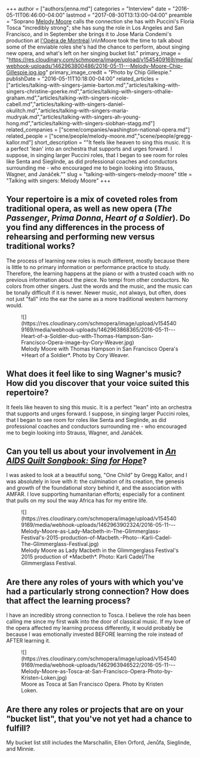 +++
author = ["authors/jenna.md"]
categories = "Interview"
date = "2016-05-11T06:46:00-04:00"
lastmod = "2017-08-30T13:13:00-04:00"
preamble = "Soprano [Melody Moore](/scene/people/melody-moore/) calls the connection she has with Puccini's Floria Tosca \"incredibly strong\"; she has sung the role in Los Angeles and San Francisco, and in September she brings it to Jose Maria Condemi's production at [l'Opéra de Montréal](http://www.operademontreal.com/programmation/tosca#banner).\n\nMoore took the time to talk about some of the enviable roles she's had the chance to perform, about singing new opera, and what's left on her singing bucket list."
primary_image = "https://res.cloudinary.com/schmopera/image/upload/v1545409169/media/webhook-uploads/1462963800486/2016-05-11---Melody-Moore-Chip-Gillespie.jpg.jpg"
primary_image_credit = "Photo by Chip Gillespie."
publishDate = "2016-05-11T10:18:00-04:00"
related_articles = ["articles/talking-with-singers-jamie-barton.md","articles/talking-with-singers-christine-goerke.md","articles/talking-with-singers-othalie-graham.md","articles/talking-with-singers-nicole-cabell.md","articles/talking-with-singers-daniel-okulitch.md","articles/talking-with-singers-maria-mudryak.md","articles/talking-with-singers-ah-young-hong.md","articles/talking-with-singers-siobhan-stagg.md"]
related_companies = ["scene/companies/washington-national-opera.md"]
related_people = ["scene/people/melody-moore.md","scene/people/gregg-kallor.md"]
short_description = "&quot;It feels like heaven to sing this music. It is a perfect &#039;lean&#039; into an orchestra that supports and urges forward. I suppose, in singing larger Puccini roles, that I began to see room for roles like Senta and Sieglinde, as did professional coaches and conductors surrounding me - who encouraged me to begin looking into Strauss, Wagner, and Janáček.&quot;"
slug = "talking-with-singers-melody-moore"
title = "Talking with singers: Melody Moore"
+++

## Your repertoire is a mix of coveted roles from traditional opera, as well as new opera (*The Passenger*, *Prima Donna*, *Heart of a Soldier*). Do you find any differences in the process of rehearsing and performing new versus traditional works?

The process of learning new roles is much different, mostly because there is little to no primary information or performance practice to study. Therefore, the learning happens at the piano or with a trusted coach with no previous information about the piece. No tempi from other conductors. No colors from other singers. Just the words and the music, and the music can be tonally difficult if it is newer. Newer music, not always, but often, does not just "fall" into the ear the same as a more traditional western harmony would.

<figure data-type="image">
![](https://res.cloudinary.com/schmopera/image/upload/v1545409169/media/webhook-uploads/1462963868365/2016-05-11---Heart-of-a-Soldier-duo-with-Thomas-Hampson-San-Francisco-Opera-image-by-Cory-Weaver.jpg)
<figcaption>Melody Moore with Thomas Hampson in San Francisco Opera's *Heart of a Soldier*. Photo by Cory Weaver.</figcaption>
</figure>

##  What does it feel like to sing Wagner's music? How did you discover that your voice suited this repertoire?

It feels like heaven to sing this music. It is a perfect "lean" into an orchestra that supports and urges forward. I suppose, in singing larger Puccini roles, that I began to see room for roles like Senta and Sieglinde, as did professional coaches and conductors surrounding me - who encouraged me to begin looking into Strauss, Wagner, and Janáček. 

## Can you tell us about your involvement in [*An AIDS Quilt Songbook: Sing for Hope*](http://melodymooresoprano.com/recordings/an-aids-quilt-songbook-sing-for-hope/)?

I was asked to look at a beautiful song, "One Child" by Gregg Kallor, and I was absolutely in love with it: the culmination of its creation, the genesis and growth of the foundational story behind it, and the association with AMFAR. I love supporting humanitarian efforts; especially for a continent that pulls on my soul the way Africa has for my entire life. 

<figure data-type="image">
![](https://res.cloudinary.com/schmopera/image/upload/v1545409169/media/webhook-uploads/1462963902324/2016-05-11---Melody-Moore-as-Lady-Macbeth-in-The-Glimmerglass-Festival's-2015-production-of-Macbeth.-Photo--Karli-Cadel-The-Glimmerglass-Festival.jpg)
<figcaption>Melody Moore as Lady Macbeth in the Glimmgerglass Festival's 2015 production of *Macbeth*. Photo: Karli Cadel/The Glimmerglass Festival.</figcaption>
</figure>

## Are there any roles of yours with which you've had a particularly strong connection? How does that affect the learning process?

I have an incredibly strong connection to Tosca. I believe the role has been calling me since my first walk into the door of classical music. If my love of the opera affected my learning process differently, it would probably be because I was emotionally invested BEFORE learning the role instead of AFTER learning it. 

<figure data-type="image">
![](https://res.cloudinary.com/schmopera/image/upload/v1545409169/media/webhook-uploads/1462963946522/2016-05-11---Melody-Moore-as-Tosca-at-San-Francisco-Opera-Photo-by-Kristen-Loken.jpg)
<figcaption>Moore as Tosca at San Francisco Opera. Photo by Kristen Loken.</figcaption>
</figure>

## Are there any roles or projects that are on your "bucket list", that you've not yet had a chance to fulfill?

My bucket list still includes the Marschallin, Ellen Orford, Jenůfa, Sieglinde, and Minnie.
